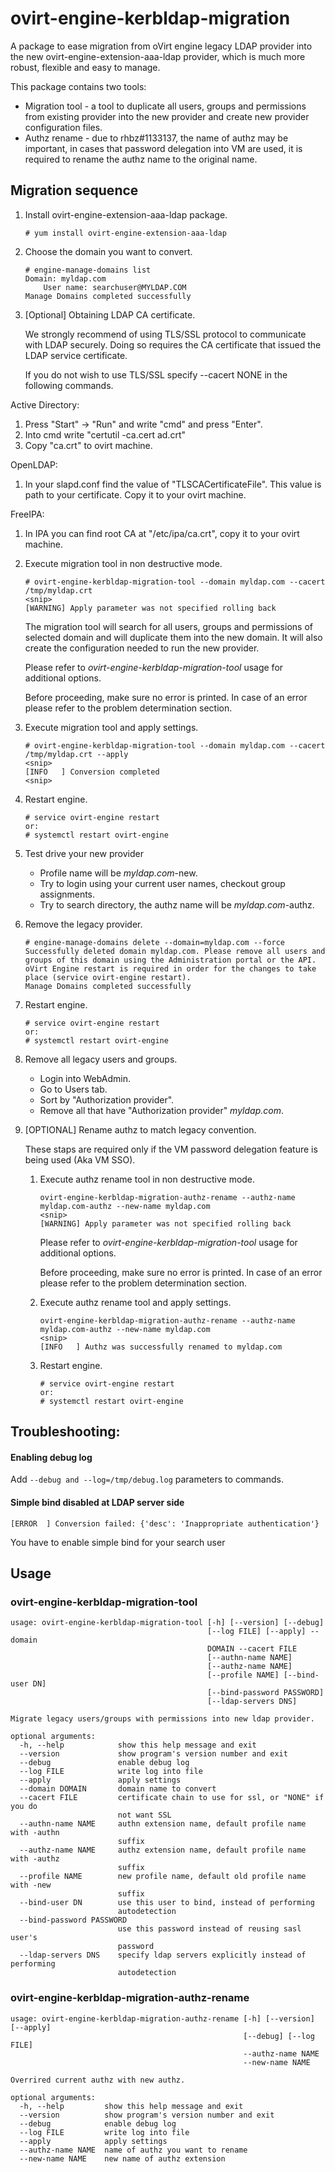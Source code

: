 ovirt-engine-kerbldap-migration
===============================

A package to ease migration from oVirt engine legacy LDAP provider into
the new ovirt-engine-extension-aaa-ldap provider, which is much more
robust, flexible and easy to manage.

This package contains two tools:
* Migration tool - a tool to duplicate all users, groups and permissions
  from existing provider into the new provider and create new provider
  configuration files.
* Authz rename - due to rhbz#1133137, the name of authz may be important,
  in cases that password delegation into VM are used, it is required to
  rename the authz name to the original name.

## Migration sequence

1. Install ovirt-engine-extension-aaa-ldap package.
    ```
    # yum install ovirt-engine-extension-aaa-ldap
    ```

2. Choose the domain you want to convert.
    ```
    # engine-manage-domains list
    Domain: myldap.com
        User name: searchuser@MYLDAP.COM
    Manage Domains completed successfully
    ```

3. [Optional] Obtaining LDAP CA certificate.

    We strongly recommend of using TLS/SSL protocol to communicate with
    LDAP securely. Doing so requires the CA certificate that issued the
    LDAP service certificate.

    If you do not wish to use TLS/SSL specify --cacert NONE in the
    following commands.

  Active Directory:
  1. Press "Start" -> "Run" and write "cmd" and press "Enter".
  2. Into cmd write "certutil -ca.cert ad.crt"
  3. Copy "ca.crt" to ovirt machine.
  
  OpenLDAP:
  1. In your slapd.conf find the value of "TLSCACertificateFile". This value is path to your certificate. Copy it to your ovirt machine.
  
  FreeIPA:
  1. In IPA you can find root CA at "/etc/ipa/ca.crt", copy it to your ovirt machine.

4. Execute migration tool in non destructive mode.
    ```
    # ovirt-engine-kerbldap-migration-tool --domain myldap.com --cacert /tmp/myldap.crt
    <snip>
    [WARNING] Apply parameter was not specified rolling back
    ```

    The migration tool will search for all users, groups and permissions
    of selected domain and will duplicate them into the new domain. It
    will also create the configuration needed to run the new provider.

    Please refer to *ovirt-engine-kerbldap-migration-tool* usage for
    additional options.

    Before proceeding, make sure no error is printed. In case of an error
    please refer to the problem determination section.

5. Execute migration tool and apply settings.
    ```
    # ovirt-engine-kerbldap-migration-tool --domain myldap.com --cacert /tmp/myldap.crt --apply
    <snip>
    [INFO   ] Conversion completed
    <snip>
    ```

6. Restart engine.
    ```
    # service ovirt-engine restart
    or:
    # systemctl restart ovirt-engine
    ```

7. Test drive your new provider

    * Profile name will be *myldap.com*-new.
    * Try to login using your current user names, checkout group assignments.
    * Try to search directory, the authz name will be  *myldap.com*-authz.

8. Remove the legacy provider.
    ```
    # engine-manage-domains delete --domain=myldap.com --force
    Successfully deleted domain myldap.com. Please remove all users and groups of this domain using the Administration portal or the API. oVirt Engine restart is required in order for the changes to take place (service ovirt-engine restart).
    Manage Domains completed successfully
    ```

9. Restart engine.
    ```
    # service ovirt-engine restart
    or:
    # systemctl restart ovirt-engine
    ```

10. Remove all legacy users and groups.

    * Login into WebAdmin.
    * Go to Users tab.
    * Sort by "Authorization provider".
    * Remove all that have "Authorization provider" *myldap.com*.

11. [OPTIONAL] Rename authz to match legacy convention.

    These staps are required only if the VM password delegation feature
    is being used (Aka VM SSO).

    1. Execute authz rename tool in non destructive mode.
        ```
        ovirt-engine-kerbldap-migration-authz-rename --authz-name myldap.com-authz --new-name myldap.com
        <snip>
        [WARNING] Apply parameter was not specified rolling back
        ```

        Please refer to *ovirt-engine-kerbldap-migration-tool* usage for
        additional options.

        Before proceeding, make sure no error is printed. In case of an error
        please refer to the problem determination section.

    2. Execute authz rename tool and apply settings.

        ```
        ovirt-engine-kerbldap-migration-authz-rename --authz-name myldap.com-authz --new-name myldap.com
        <snip>
        [INFO   ] Authz was successfully renamed to myldap.com
        ```

    3. Restart engine.
        ```
        # service ovirt-engine restart
        or:
        # systemctl restart ovirt-engine
        ```

## Troubleshooting:

#### Enabling debug log
Add `--debug and --log=/tmp/debug.log` parameters to commands.

#### Simple bind disabled at LDAP server side
```
[ERROR  ] Conversion failed: {'desc': 'Inappropriate authentication'}
```
You have to enable simple bind for your search user

## Usage

### ovirt-engine-kerbldap-migration-tool
```
usage: ovirt-engine-kerbldap-migration-tool [-h] [--version] [--debug]
                                            [--log FILE] [--apply] --domain
                                            DOMAIN --cacert FILE
                                            [--authn-name NAME]
                                            [--authz-name NAME]
                                            [--profile NAME] [--bind-user DN]
                                            [--bind-password PASSWORD]
                                            [--ldap-servers DNS]

Migrate legacy users/groups with permissions into new ldap provider.

optional arguments:
  -h, --help            show this help message and exit
  --version             show program's version number and exit
  --debug               enable debug log
  --log FILE            write log into file
  --apply               apply settings
  --domain DOMAIN       domain name to convert
  --cacert FILE         certificate chain to use for ssl, or "NONE" if you do
                        not want SSL
  --authn-name NAME     authn extension name, default profile name with -authn
                        suffix
  --authz-name NAME     authz extension name, default profile name with -authz
                        suffix
  --profile NAME        new profile name, default old profile name with -new
                        suffix
  --bind-user DN        use this user to bind, instead of performing
                        autodetection
  --bind-password PASSWORD
                        use this password instead of reusing sasl user's
                        password
  --ldap-servers DNS    specify ldap servers explicitly instead of performing
                        autodetection
```

### ovirt-engine-kerbldap-migration-authz-rename
```
usage: ovirt-engine-kerbldap-migration-authz-rename [-h] [--version] [--apply]
                                                    [--debug] [--log FILE]
                                                    --authz-name NAME
                                                    --new-name NAME

Overrired current authz with new authz.

optional arguments:
  -h, --help         show this help message and exit
  --version          show program's version number and exit
  --debug            enable debug log
  --log FILE         write log into file
  --apply            apply settings
  --authz-name NAME  name of authz you want to rename
  --new-name NAME    new name of authz extension
```

